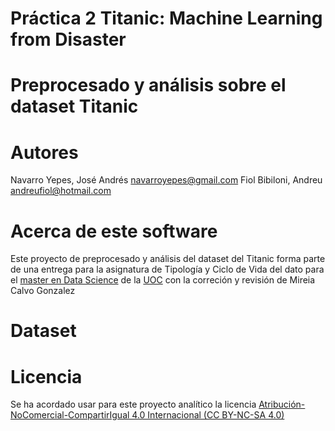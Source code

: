 # Práctica 2 Titanic: Machine Learning from Disaster
# Preprocesado y análisis sobre el dataset Titanic
# Autores 
Navarro Yepes, José Andrés navarroyepes@gmail.com
Fiol Bibiloni, Andreu      andreufiol@hotmail.com
# Acerca de este software
Este proyecto de preprocesado y análisis del dataset del Titanic forma parte de una entrega para la asignatura de Tipología y Ciclo de Vida del dato para el [master en Data Science](https://estudios.uoc.edu/es/masters-universitarios/data-science/presentacion=) de la [UOC](https://www.uoc.edu/portal/es/index.html) con la correción y revisión de Mireia Calvo Gonzalez
# Dataset

# Licencia
Se ha acordado usar para este proyecto analítico la licencia [Atribución-NoComercial-CompartirIgual 4.0 Internacional (CC BY-NC-SA 4.0)](https://creativecommons.org/licenses/by-nc-sa/4.0/deed.es)
